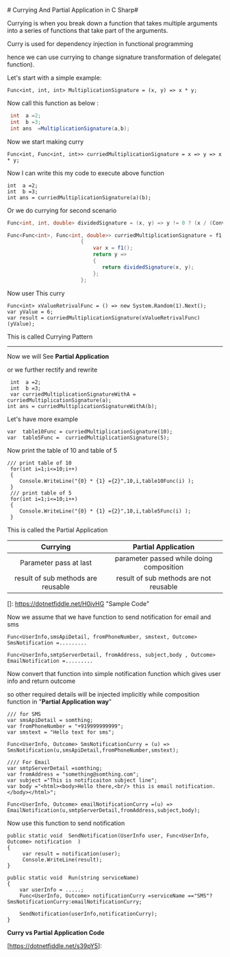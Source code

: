 



﻿# Currying And Partial Application in C Sharp#
 
Currying is when you break down a function that takes multiple arguments into a series of functions that take part of the arguments.  

Curry is used  for dependency injection in functional programming

hence we can use currying to change  signature transformation of delegate( function).

Let's  start with  a simple  example:

```
Func<int, int, int> MultiplicationSignature = (x, y) => x * y;
```

Now call this function as below :

```c#
 int  a =2;
 int  b =3;
 int ans  =MultiplicationSignature(a,b);
```

Now  we start making curry 

```
Func<int, Func<int, int>> curriedMultiplicationSignature = x => y => x * y;
```

 Now I can write this my code  to execute  above function

```
int  a =2;
int  b =3;
int ans = curriedMultiplicationSignature(a)(b);
```

Or  we do  currying for second scenario

```c#
Func<int, int, double> dividedSignature = (x, y) => y != 0 ? (x / (Convert.ToDouble(y))) : 0d;

Func<Func<int>, Func<int, double>> curriedMultiplicationSignature = f1 =>
                        {
                            var x = f1();
                            return y =>
                            {
                               return dividedSignature(x, y);
                            };
                        }; 

```

Now  user  This curry

```
Func<int> xValueRetrivalFunc = () => new System.Random(1).Next();
var yValue = 6;
var result = curriedMultiplicationSignature(xValueRetrivalFunc)(yValue);
```

This is called   Currying  Pattern 

------

Now we will See  **Partial Application**

or we further  rectify  and rewrite

```
 int  a =2;
 int  b =3;
 var curriedMultiplicationSignatureWithA = curriedMultiplicationSignature(a);
int ans = curriedMultiplicationSignatureWithA(b);
```

Let's have more example

```
var  table10Func = curriedMultiplicationSignature(10);
var  table5Func =  curriedMultiplicationSignature(5);
```

Now  print the table of 10 and table of 5

```
/// print table of 10
 for(int i=1;i<=10;i++)
 {
    Console.WriteLine("{0} * {1} ={2}",10,i,table10Func(i) );
 }
 /// print table of 5
 for(int i=1;i<=10;i++)
 {
    Console.WriteLine("{0} * {1} ={2}",10,i,table5Func(i) );
 }
```

 This is  called the Partial  Application



|            **Currying**            |         **Partial Application**          |
| :--------------------------------: | :--------------------------------------: |
|       Parameter pass at last       | parameter passed while doing composition |
| result of sub methods are reusable | result of sub methods are  not reusable  |



[]: https://dotnetfiddle.net/H0jvHG	"Sample Code"



Now  we  assume that we have function  to send notification for email and sms

```
Func<UserInfo,smsApiDetail, fromPhoneNumber, smstext, Outcome> SmsNotification =.........

Func<UserInfo,smtpServerDetail, fromAddress, subject,body , Outcome> EmailNotification =.........

```

Now convert that function into  simple notification function which gives user info and return outcome

so other required details will be injected implicitly while composition function in "**Partial Application way**"

```
/// for SMS
var smsApiDetail = somthing;
var fromPhoneNumber = "+919999999999";
var smstext = "Hello text for sms";

Func<UserInfo, Outcome> SmsNotificationCurry = (u) => SmsNotification(u,smsApiDetail,fromPhoneNumber,smstext);

//// For Email
var smtpServerDetail =somthing;
var fromAddress = "something@somthing.com";
var subject ="This is notificaiton subject line";
var body ="<html><body>Hello there,<br/> this is email notification.</body></html>";

Func<UserInfo, Outcome> emailNotificationCurry =(u) => EmailNotification(u,smtpServerDetail,fromAddress,subject,body);

```

Now  use this function to send notification

```
public static void  SendNotification(UserInfo user, Func<UserInfo, Outcome> notification  )
{
     var result = notification(user);
     Console.WriteLine(result);
}

public static void  Run(string serviceName)
{
    var userInfo = .....;
    Func<UserInfo, Outcome> notificationCurry =serviceName =="SMS"?SmsNotificationCurry:emailNotificationCurry;
    
    SendNotification(userInfo,notificationCurry);
}
```

 **Curry vs Partial Application Code**

[https://dotnetfiddle.net/s39pY5]: 

